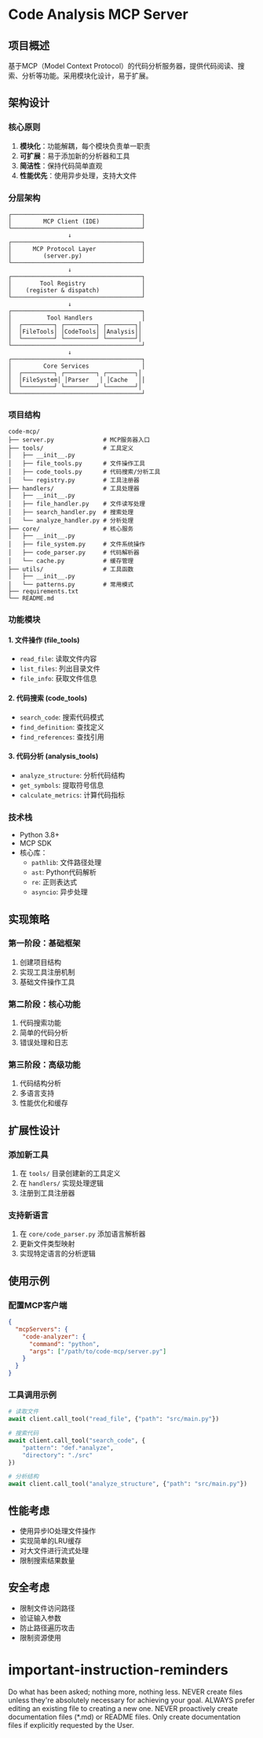 # Code Analysis MCP Server

## 项目概述
基于MCP（Model Context Protocol）的代码分析服务器，提供代码阅读、搜索、分析等功能。采用模块化设计，易于扩展。

## 架构设计

### 核心原则
1. **模块化**：功能解耦，每个模块负责单一职责
2. **可扩展**：易于添加新的分析器和工具
3. **简洁性**：保持代码简单直观
4. **性能优先**：使用异步处理，支持大文件

### 分层架构

```
┌─────────────────────────────────────┐
│         MCP Client (IDE)            │
└─────────────────────────────────────┘
                 ↓
┌─────────────────────────────────────┐
│      MCP Protocol Layer             │
│         (server.py)                 │
└─────────────────────────────────────┘
                 ↓
┌─────────────────────────────────────┐
│        Tool Registry                │
│    (register & dispatch)            │
└─────────────────────────────────────┘
                 ↓
┌─────────────────────────────────────┐
│          Tool Handlers              │
│  ┌─────────┐ ┌─────────┐ ┌────────┐│
│  │FileTools│ │CodeTools│ │Analysis││
│  └─────────┘ └─────────┘ └────────┘│
└─────────────────────────────────────┘
                 ↓
┌─────────────────────────────────────┐
│         Core Services               │
│  ┌─────────┐ ┌─────────┐ ┌────────┐│
│  │FileSystem│ │Parser   │ │Cache   ││
│  └─────────┘ └─────────┘ └────────┘│
└─────────────────────────────────────┘
```

### 项目结构

```
code-mcp/
├── server.py              # MCP服务器入口
├── tools/                 # 工具定义
│   ├── __init__.py
│   ├── file_tools.py      # 文件操作工具
│   ├── code_tools.py      # 代码搜索/分析工具
│   └── registry.py        # 工具注册器
├── handlers/              # 工具处理器
│   ├── __init__.py
│   ├── file_handler.py    # 文件读写处理
│   ├── search_handler.py  # 搜索处理
│   └── analyze_handler.py # 分析处理
├── core/                  # 核心服务
│   ├── __init__.py
│   ├── file_system.py     # 文件系统操作
│   ├── code_parser.py     # 代码解析器
│   └── cache.py           # 缓存管理
├── utils/                 # 工具函数
│   ├── __init__.py
│   └── patterns.py        # 常用模式
├── requirements.txt
└── README.md
```

### 功能模块

#### 1. 文件操作 (file_tools)
- `read_file`: 读取文件内容
- `list_files`: 列出目录文件
- `file_info`: 获取文件信息

#### 2. 代码搜索 (code_tools)
- `search_code`: 搜索代码模式
- `find_definition`: 查找定义
- `find_references`: 查找引用

#### 3. 代码分析 (analysis_tools)
- `analyze_structure`: 分析代码结构
- `get_symbols`: 提取符号信息
- `calculate_metrics`: 计算代码指标

### 技术栈
- Python 3.8+
- MCP SDK
- 核心库：
  - `pathlib`: 文件路径处理
  - `ast`: Python代码解析
  - `re`: 正则表达式
  - `asyncio`: 异步处理

## 实现策略

### 第一阶段：基础框架
1. 创建项目结构
2. 实现工具注册机制
3. 基础文件操作工具

### 第二阶段：核心功能
1. 代码搜索功能
2. 简单的代码分析
3. 错误处理和日志

### 第三阶段：高级功能
1. 代码结构分析
2. 多语言支持
3. 性能优化和缓存

## 扩展性设计

### 添加新工具
1. 在 `tools/` 目录创建新的工具定义
2. 在 `handlers/` 实现处理逻辑
3. 注册到工具注册器

### 支持新语言
1. 在 `core/code_parser.py` 添加语言解析器
2. 更新文件类型映射
3. 实现特定语言的分析逻辑

## 使用示例

### 配置MCP客户端
```json
{
  "mcpServers": {
    "code-analyzer": {
      "command": "python",
      "args": ["/path/to/code-mcp/server.py"]
    }
  }
}
```

### 工具调用示例
```python
# 读取文件
await client.call_tool("read_file", {"path": "src/main.py"})

# 搜索代码
await client.call_tool("search_code", {
    "pattern": "def.*analyze",
    "directory": "./src"
})

# 分析结构
await client.call_tool("analyze_structure", {"path": "src/main.py"})
```

## 性能考虑
- 使用异步IO处理文件操作
- 实现简单的LRU缓存
- 对大文件进行流式处理
- 限制搜索结果数量

## 安全考虑
- 限制文件访问路径
- 验证输入参数
- 防止路径遍历攻击
- 限制资源使用
# important-instruction-reminders
Do what has been asked; nothing more, nothing less.
NEVER create files unless they're absolutely necessary for achieving your goal.
ALWAYS prefer editing an existing file to creating a new one.
NEVER proactively create documentation files (*.md) or README files. Only create documentation files if explicitly requested by the User.